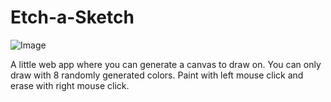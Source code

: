 # Etch-a-Sketch
![Image](https://i.imgur.com/1Wv19a2.png)

A little web app where you can generate a canvas to draw on.
You can only draw with 8 randomly generated colors.
Paint with left mouse click and erase with right mouse click.
